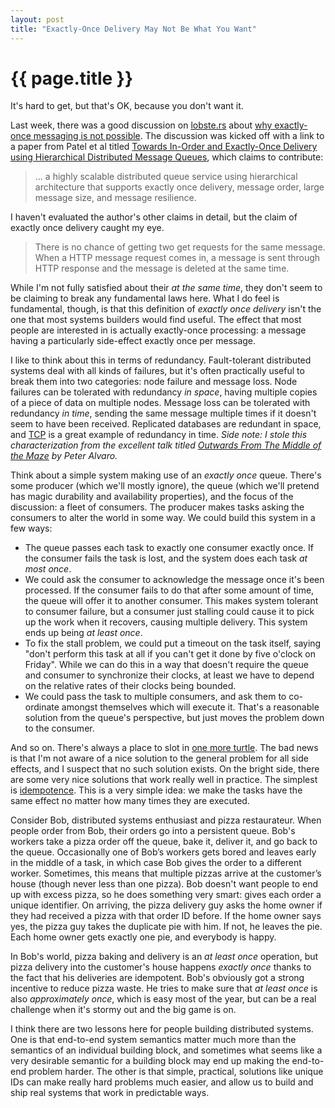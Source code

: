 ```yaml
---
layout: post
title: "Exactly-Once Delivery May Not Be What You Want"
---
```


{{ page.title }}
================

<p class="meta">It's hard to get, but that's OK, because you don't want it.</p>

Last week, there was a good discussion on [lobste.rs](http://lobste.rs) about [why exactly-once messaging is not possible](https://lobste.rs/s/ecjfcm/why_is_exactly-once_messaging_not_possible_in_a_distributed_queue). The discussion was kicked off with a link to a paper from Patel et al titled [Towards In-Order and Exactly-Once Delivery using Hierarchical Distributed Message Queues](http://datasys.cs.iit.edu/publications/2014_SCRAMBL14_HDMQ.pdf), which claims to contribute:

> ... a highly scalable distributed queue service using hierarchical architecture that supports exactly once delivery, message order, large message size, and message resilience.

I haven't evaluated the author's other claims in detail, but the claim of exactly once delivery caught my eye.

> There is no chance of getting two get requests for the same message. When a HTTP message request comes in, a message is sent through HTTP response and the message is deleted at the same time.

While I'm not fully satisfied about their *at the same time*, they don't seem to be claiming to break any fundamental laws here. What I do feel is fundamental, though, is that this definition of *exactly once delivery* isn't the one that most systems builders would find useful. The effect that most people are interested in is actually exactly-once processing: a message having a particularly side-effect exactly once per message.

I like to think about this in terms of redundancy. Fault-tolerant distributed systems deal with all kinds of failures, but it's often practically useful to break them into two categories: node failure and message loss. Node failures can be tolerated with redundancy *in space*, having multiple copies of a piece of data on multiple nodes. Message loss can be tolerated with redundancy *in time*, sending the same message multiple times if it doesn't seem to have been received. Replicated databases are redundant in space, and [TCP](http://en.wikipedia.org/wiki/Transmission_Control_Protocol) is a great example of redundancy in time. *Side note: I stole this characterization from the excellent talk titled [Outwards From The Middle of the Maze](http://www.youtube.com/watch?v=ggCffvKEJmQ) by Peter Alvaro.*

Think about a simple system making use of an *exactly once* queue. There's some producer (which we'll mostly ignore), the queue (which we'll pretend has magic durability and availability properties), and the focus of the discussion: a fleet of consumers. The producer makes tasks asking the consumers to alter the world in some way. We could build this system in a few ways:

 - The queue passes each task to exactly one consumer exactly once. If the consumer fails the task is lost, and the system does each task *at most once*.
 - We could ask the consumer to acknowledge the message once it's been processed. If the consumer fails to do that after some amount of time, the queue will offer it to another consumer. This makes system tolerant to consumer failure, but a consumer just stalling could cause it to pick up the work when it recovers, causing multiple delivery. This system ends up being *at least once*.
 - To fix the stall problem, we could put a timeout on the task itself, saying "don't perform this task at all if you can't get it done by five o'clock on Friday". While we can do this in a way that doesn't require the queue and consumer to synchronize their clocks, at least we have to depend on the relative rates of their clocks being bounded.
 - We could pass the task to multiple consumers, and ask them to co-ordinate amongst themselves which will execute it. That's a reasonable solution from the queue's perspective, but just moves the problem down to the consumer.

And so on. There's always a place to slot in [one more turtle](http://en.wikipedia.org/wiki/Turtles_all_the_way_down). The bad news is that I'm not aware of a nice solution to the general problem for all side effects, and I suspect that no such solution exists. On the bright side, there are some very nice solutions that work really well in practice. The simplest is [idempotence](http://queue.acm.org/detail.cfm?id=2187821). This is a very simple idea: we make the tasks have the same effect no matter how many times they are executed. 

Consider Bob, distributed systems enthusiast and pizza restaurateur. When people order from Bob, their orders go into a persistent queue. Bob's workers take a pizza order off the queue, bake it, deliver it, and go back to the queue. Occasionally one of Bob’s workers gets bored and leaves early in the middle of a task, in which case Bob gives the order to a different worker. Sometimes, this means that multiple pizzas arrive at the customer’s house (though never less than one pizza). Bob doesn't want people to end up with excess pizza, so he does something very smart: gives each order a unique identifier. On arriving, the pizza delivery guy asks the home owner if they had received a pizza with that order ID before. If the home owner says yes, the pizza guy takes the duplicate pie with him. If not, he leaves the pie. Each home owner gets exactly one pie, and everybody is happy.

In Bob's world, pizza baking and delivery is an *at least once* operation, but pizza delivery into the customer's house happens *exactly once* thanks to the fact that his deliveries are idempotent. Bob's obviously got a strong incentive to reduce pizza waste. He tries to make sure that *at least once* is also *approximately once*, which is easy most of the year, but can be a real challenge when it's stormy out and the big game is on.

I think there are two lessons here for people building distributed systems. One is that end-to-end system semantics matter much more than the semantics of an individual building block, and sometimes what seems like a very desirable semantic for a building block may end up making the end-to-end problem harder. The other is that simple, practical, solutions like unique IDs can make really hard problems much easier, and allow us to build and ship real systems that work in predictable ways.